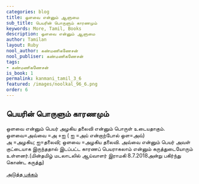 ```yaml
---
categories: blog
title: ஒளவை என்னும் ஆளுமை
sub_title: பெயரின் பொருளும் காரணமும்
keywords: More, Tamil, Books
description: ஒளவை என்னும் ஆளுமை
author: Tamilan
layout: Ruby
nool_author: கண்மணிகணேசன்
nool_publiser: கண்மணிகணேசன்
tags: 
- கண்மணிகணேசன்
is_book: 1
permalink: kanmani_tamil_3_6
featured: /images/noolkal_96_6.png
order: 6
---
```



## பெயரின் பொருளும் காரணமும்

ஒளவை என்னும் பெயர் அழகிய தலைவி என்னும் பொருள் உடையதாகும். ஒளவை=அவ்வை =அ +ஐ ( ஐ =அய் என்றாற்போல் ஒள=அவ்)  
அ =அழகிய; ஐ=தலைவி; ஒளவை =அழகிய தலைவி. அவ்வை என்னும் பெயர் அவள் குட்டையாக இருந்ததால் இடப்பட்ட காரணப் பெயராகலாம் என்னும் கருத்துடையோரும் உள்ளனர்.(மின்தமிழ் மடலாடலில் ஆய்வாளர் இராமகி 8.7.2018அன்று பகிர்ந்து கொண்ட கருத்து)

[அடுத்த பக்கம்](kanmani_tamil_3_7)